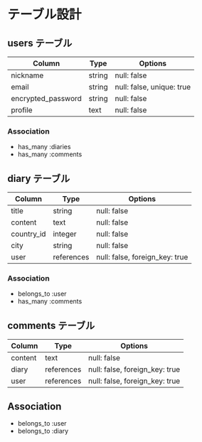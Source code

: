 # テーブル設計

## users テーブル

| Column                | Type     | Options                    |
| ----------------------|----------|----------------------------|
| nickname              | string   | null: false                |
| email                 | string   | null: false, unique: true  |
| encrypted_password    | string   | null: false                |
| profile               | text     | null: false                |

### Association

- has_many :diaries
- has_many :comments

## diary テーブル

| Column          | Type           | Options                         |
|-----------------|----------------|---------------------------------|
| title           | string         | null: false                     |
| content         | text           | null: false                     |
| country_id      | integer        | null: false                     |
| city            | string         | null: false                     |
| user            | references     | null: false, foreign_key: true  |

### Association

- belongs_to :user
- has_many :comments

## comments テーブル

| Column   | Type       | Options                        |
|----------|------------|--------------------------------|
| content  | text       | null: false                    |
| diary    | references | null: false, foreign_key: true |
| user     | references | null: false, foreign_key: true |

## Association

- belongs_to :user
- belongs_to :diary